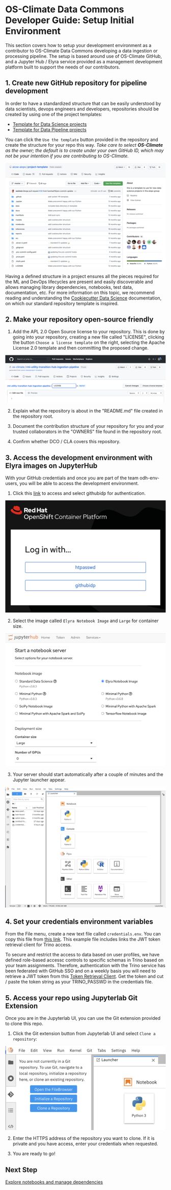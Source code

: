 # OS-Climate Data Commons Developer Guide: Setup Initial Environment

This section covers how to  setup your development environment as a contributor to OS-Climate Data Commons developing a data ingestion or processing pipeline. The setup is based around use of OS-Climate GitHub, and a Jupyter Hub / Elyra service provided as a management development platform built to support the needs of our contributors.

## 1. Create new GitHub repository for pipeline development

In order to have a standardized structure that can be easily understood by data scientists, devops engineers and developers, repositories should be created by using one of the project templates:

- [Template for Data Science projects][1]
- [Template for Data Pipeline projects][4]

You can click the `Use the template` button provided in the repository and create the structure for your repo this way.   *Take care to select **OS-Climate** as the owner; the default is to create under your own GitHub ID, which may not be your intention if you are contributing to OS-Climate.*

![Repository Template](../images/developer_guide/aicoe-project-template.png)

 Having a defined structure in a project ensures all the pieces required for the ML and DevOps lifecycles are present and easily discoverable and allows managing library dependencies, notebooks, test data, documentation, etc. For more information on this topic, we recommend reading and understanding the [Cookiecutter Data Science][2] documentation, on which our standard repository template is inspired.

## 2. Make your repository open-source friendly

1. Add the APL 2.0 Open Source license to your repository. This is done by going into your repository, creating a new file called "LICENSE", clicking the button `Choose a license template` on the right, selecting the Apache License 2.0 template and then committing the proposed change.

![Open Source license](../images/developer_guide/repo-choose-license.png)

2. Explain what the repository is about in the "README.md" file created in the repository root.

3. Document the contribution structure of your repository for you and your trusted collaborators in the "OWNERS" file found in the repository root.

4. Confirm whether DCO / CLA covers this repository.

## 3. Access the development environment with Elyra images on JupyterHub

With your GitHub credentials and once you are part of the team odh-env-users, you will be able to access the development environment.

1. Click this [link][2] to access and select githubidp for authentication.

![Jupyter Hub Login](../images/developer_guide/jupyterhub-login.png)

2. Select the image called `Elyra Notebook Image` and `Large` for container size.

![Jupyter Hub Server Start](../images/developer_guide/jupyterhub-startserver.png)

3. Your server should start automatically after a couple of minutes and the Jupyter launcher appear.

![Jupyter Hub Launcher](../images/developer_guide/jupyterhub-launcher.png)

## 4. Set your credentials environment variables

From the File menu, create a new text file called `credentials.env`. You can copy this file from [this link](https://github.com/os-climate/os_c_data_commons/blob/main/docs/credentials.env). This example file includes links the JWT token retrieval client for Trino access.

To secure and restrict the access to data based on user profiles, we have defined role-based accessc controls to specific schemas in Trino based on your team assignments. Therefore, authentication with the Trino service has been federated with GitHub SSO and on a weekly basis you will need to retrieve a JWT token from this [Token Retrieval Client][3]. Get the token and cut / paste the token string as your TRINO_PASSWD in the credentials file.

## 5. Access your repo using Jupyterlab Git Extension

Once you are in the Jupyterlab UI, you can use the Git extension provided to clone this repo.

1. Click the Git extension button from Jupyterlab UI and select `Clone a repository`:

![Cloning a Git repository](../images/developer_guide/jupyterhub-gitclone.png)

2. Enter the HTTPS address of the repository you want to clone. If it is private and you have access, enter your credentials when requested.

3. You are ready to go!

## Next Step

[Explore notebooks and manage dependencies](./explore-notebooks-and-manage-dependencies.md)

[1]: https://github.com/aicoe-aiops/project-template
[2]: https://jupyterhub-odh-jupyterhub.apps.odh-cl2.apps.os-climate.org/
[3]: https://das-odh-trino.apps.odh-cl2.apps.os-climate.org/
[4]: https://github.com/os-climate/data-pipeline-template
